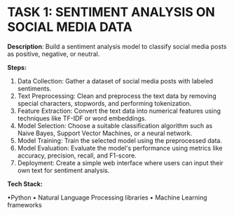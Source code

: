# TASK 1: SENTIMENT ANALYSIS ON SOCIAL MEDIA DATA

**Description**: Build a sentiment analysis model to classify social media posts as positive, negative, or neutral.

**Steps:**
1. Data Collection: Gather a dataset of social media posts with labeled sentiments.
2. Text Preprocessing: Clean and preprocess the text data by removing special characters, stopwords, and performing tokenization.
3. Feature Extraction: Convert the text data into numerical features using techniques like TF-IDF or word embeddings.
4. Model Selection: Choose a suitable classification algorithm such as Naive Bayes, Support Vector Machines, or a neural network.
5. Model Training: Train the selected model using the preprocessed data.
6. Model Evaluation: Evaluate the model's performance using metrics like accuracy, precision, recall, and F1-score.
7. Deployment: Create a simple web interface where users can input their own text for sentiment analysis.

**Tech Stack:**

•Python 
• Natural Language Processing libraries 
• Machine Learning frameworks
